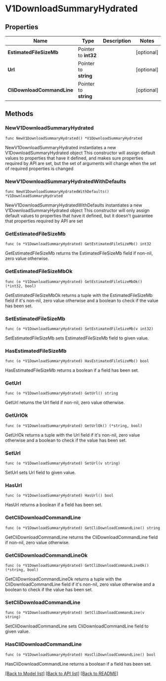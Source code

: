 # V1DownloadSummaryHydrated

## Properties

Name | Type | Description | Notes
------------ | ------------- | ------------- | -------------
**EstimatedFileSizeMb** | Pointer to **int32** |  | [optional] 
**Url** | Pointer to **string** |  | [optional] 
**CliDownloadCommandLine** | Pointer to **string** |  | [optional] 

## Methods

### NewV1DownloadSummaryHydrated

`func NewV1DownloadSummaryHydrated() *V1DownloadSummaryHydrated`

NewV1DownloadSummaryHydrated instantiates a new V1DownloadSummaryHydrated object
This constructor will assign default values to properties that have it defined,
and makes sure properties required by API are set, but the set of arguments
will change when the set of required properties is changed

### NewV1DownloadSummaryHydratedWithDefaults

`func NewV1DownloadSummaryHydratedWithDefaults() *V1DownloadSummaryHydrated`

NewV1DownloadSummaryHydratedWithDefaults instantiates a new V1DownloadSummaryHydrated object
This constructor will only assign default values to properties that have it defined,
but it doesn't guarantee that properties required by API are set

### GetEstimatedFileSizeMb

`func (o *V1DownloadSummaryHydrated) GetEstimatedFileSizeMb() int32`

GetEstimatedFileSizeMb returns the EstimatedFileSizeMb field if non-nil, zero value otherwise.

### GetEstimatedFileSizeMbOk

`func (o *V1DownloadSummaryHydrated) GetEstimatedFileSizeMbOk() (*int32, bool)`

GetEstimatedFileSizeMbOk returns a tuple with the EstimatedFileSizeMb field if it's non-nil, zero value otherwise
and a boolean to check if the value has been set.

### SetEstimatedFileSizeMb

`func (o *V1DownloadSummaryHydrated) SetEstimatedFileSizeMb(v int32)`

SetEstimatedFileSizeMb sets EstimatedFileSizeMb field to given value.

### HasEstimatedFileSizeMb

`func (o *V1DownloadSummaryHydrated) HasEstimatedFileSizeMb() bool`

HasEstimatedFileSizeMb returns a boolean if a field has been set.

### GetUrl

`func (o *V1DownloadSummaryHydrated) GetUrl() string`

GetUrl returns the Url field if non-nil, zero value otherwise.

### GetUrlOk

`func (o *V1DownloadSummaryHydrated) GetUrlOk() (*string, bool)`

GetUrlOk returns a tuple with the Url field if it's non-nil, zero value otherwise
and a boolean to check if the value has been set.

### SetUrl

`func (o *V1DownloadSummaryHydrated) SetUrl(v string)`

SetUrl sets Url field to given value.

### HasUrl

`func (o *V1DownloadSummaryHydrated) HasUrl() bool`

HasUrl returns a boolean if a field has been set.

### GetCliDownloadCommandLine

`func (o *V1DownloadSummaryHydrated) GetCliDownloadCommandLine() string`

GetCliDownloadCommandLine returns the CliDownloadCommandLine field if non-nil, zero value otherwise.

### GetCliDownloadCommandLineOk

`func (o *V1DownloadSummaryHydrated) GetCliDownloadCommandLineOk() (*string, bool)`

GetCliDownloadCommandLineOk returns a tuple with the CliDownloadCommandLine field if it's non-nil, zero value otherwise
and a boolean to check if the value has been set.

### SetCliDownloadCommandLine

`func (o *V1DownloadSummaryHydrated) SetCliDownloadCommandLine(v string)`

SetCliDownloadCommandLine sets CliDownloadCommandLine field to given value.

### HasCliDownloadCommandLine

`func (o *V1DownloadSummaryHydrated) HasCliDownloadCommandLine() bool`

HasCliDownloadCommandLine returns a boolean if a field has been set.


[[Back to Model list]](../README.md#documentation-for-models) [[Back to API list]](../README.md#documentation-for-api-endpoints) [[Back to README]](../README.md)


